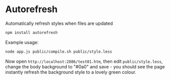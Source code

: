 # Autorefresh

Automatically refresh styles when files are updated

```bash
npm install autorefresh
```

Example usage:

```bash
node app.js public/compile.sh public/style.less
```

Now open `http://localhost:2886/test01.htm`, then edit `public/style.less`, change the body background to "#0a0" and save - you should see the page instantly refresh the background style to a lovely green colour.
